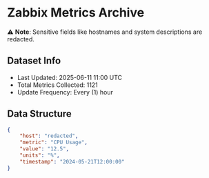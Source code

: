 # Zabbix Metrics Archive

⚠️ **Note**: Sensitive fields like hostnames and system descriptions are redacted.

## Dataset Info
- Last Updated: 2025-06-11 11:00 UTC
- Total Metrics Collected: 1121
- Update Frequency: Every (1) hour

## Data Structure
```json
{
    "host": "redacted",
    "metric": "CPU Usage",
    "value": "12.5",
    "units": "%",
    "timestamp": "2024-05-21T12:00:00"
}
```

